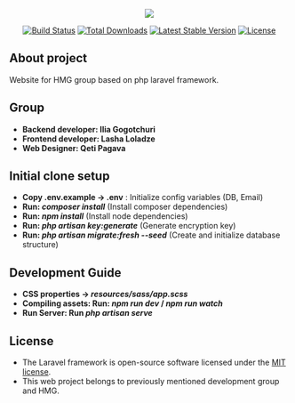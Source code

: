 <p align="center"><img src="https://laravel.com/assets/img/components/logo-laravel.svg"></p>

<p align="center">
<a href="https://travis-ci.org/laravel/framework"><img src="https://travis-ci.org/laravel/framework.svg" alt="Build Status"></a>
<a href="https://packagist.org/packages/laravel/framework"><img src="https://poser.pugx.org/laravel/framework/d/total.svg" alt="Total Downloads"></a>
<a href="https://packagist.org/packages/laravel/framework"><img src="https://poser.pugx.org/laravel/framework/v/stable.svg" alt="Latest Stable Version"></a>
<a href="https://packagist.org/packages/laravel/framework"><img src="https://poser.pugx.org/laravel/framework/license.svg" alt="License"></a>
</p>

## About project
Website for HMG group based on php laravel framework.

## Group
- **Backend developer: Ilia Gogotchuri**
- **Frontend developer: Lasha Loladze**
- **Web Designer: Qeti Pagava**

## Initial clone setup
- **Copy .env.example -> .env** : Initialize config variables (DB, Email)
- **Run: *composer install*** (Install composer dependencies)
- **Run: *npm install*** (Install node dependencies)
- **Run: *php artisan key:generate*** (Generate encryption key)
- **Run: *php artisan migrate:fresh --seed*** (Create and initialize database structure)

## Development Guide
- **CSS properties -> *resources/sass/app.scss***
- **Compiling assets: Run: *npm run dev* / *npm run watch***
- **Run Server: Run *php artisan serve***

## License
- The Laravel framework is open-source software licensed under the [MIT license](https://opensource.org/licenses/MIT).
- This web project belongs to previously mentioned development group and HMG.

